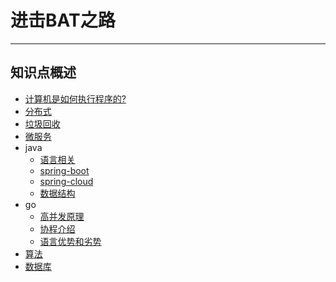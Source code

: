# 进击BAT之路

***

## 知识点概述

- [计算机是如何执行程序的?]()
- [分布式]()
- [垃圾回收]()
- [微服务]()
- java
  - [语言相关](java/java相关.md)
  - [spring-boot]()
  - [spring-cloud]()
  - [数据结构]()
- go
  - [高并发原理]()
  - [协程介绍]()
  - [语言优势和劣势]()
- [算法]()
- [数据库]()
